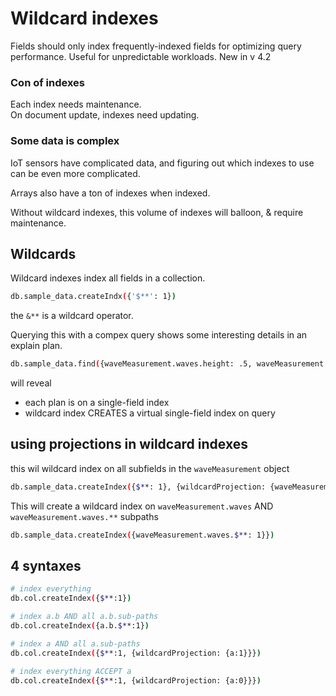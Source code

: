 # Wildcard indexes

Fields should only index frequently-indexed fields for optimizing query performance.
Useful for unpredictable workloads.
New in v 4.2

### Con of indexes

Each index needs maintenance.  
On document update, indexes need updating.

### Some data is complex

IoT sensors have complicated data, and figuring out which indexes to use can be even more complicated.

Arrays also have a ton of indexes when indexed.

Without wildcard indexes, this volume of indexes will balloon, & require maintenance.

## Wildcards

Wildcard indexes index all fields in a collection.

```bash
db.sample_data.createIndx({'$**': 1})
```

the `&**` is a wildcard operator.

Querying this with a compex query shows some interesting details in an explain plan.

```bash
db.sample_data.find({waveMeasurement.waves.height: .5, waveMeasurement.seaState.quality: 9})
```

will reveal

- each plan is on a single-field index
- wildcard index CREATES a virtual single-field index on query

## using projections in wildcard indexes

this wil wildcard index on all subfields in the `waveMeasurement` object

```bash
db.sample_data.createIndex({$**: 1}, {wildcardProjection: {waveMeasurement: 1}})
```

This will create a wildcard index on `waveMeasurement.waves` AND `waveMeasurement.waves.**` subpaths

```bash
db.sample_data.createIndex({waveMeasurement.waves.$**: 1}})
```

## 4 syntaxes

```bash
# index everything
db.col.createIndex({$**:1})

# index a.b AND all a.b.sub-paths
db.col.createIndex({a.b.$**:1})

# index a AND all a.sub-paths
db.col.createIndex({$**:1, {wildcardProjection: {a:1}}})

# index everything ACCEPT a
db.col.createIndex({$**:1, {wildcardProjection: {a:0}}})

```
